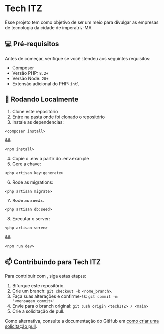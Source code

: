 
# Tech ITZ

Esse projeto tem como objetivo de ser um meio para divulgar as empresas de tecnologia da cidade de imperatriz-MA

## 💻 Pré-requisitos

Antes de começar, verifique se você atendeu aos seguintes requisitos:

- Composer
- Versão PHP: `8.2+`
- Versão Node: `20+`
- Extensão adicional do PHP: `intl`

## 🚀 Rodando Localmente

1. Clone este repositório
2. Entre na pasta onde foi clonado o repositório
3. Instale as dependencias:
```
<composer install>
```
&&
```
<npm install>
```
4. Copie o .env a partir do .env.example
5. Gere a chave:
```
<php artisan key:generate>
```
6. Rode as migrations:
```
<php artisan migrate>
```
7. Rode as seeds:
```
<php artisan db:seed>
```
8. Executar o server:
```
<php artisan serve>
```
&&
```
<npm run dev>
```

## 📫 Contribuindo para Tech ITZ

Para contribuir com <techITZ>, siga estas etapas:

1. Bifurque este repositório.
2. Crie um branch: `git checkout -b <nome_branch>`.
3. Faça suas alterações e confirme-as: `git commit -m '<mensagem_commit>'`
4. Envie para o branch original: `git push origin <techITZ> / <main>`
5. Crie a solicitação de pull.

Como alternativa, consulte a documentação do GitHub em [como criar uma solicitação pull](https://help.github.com/en/github/collaborating-with-issues-and-pull-requests/creating-a-pull-request).
